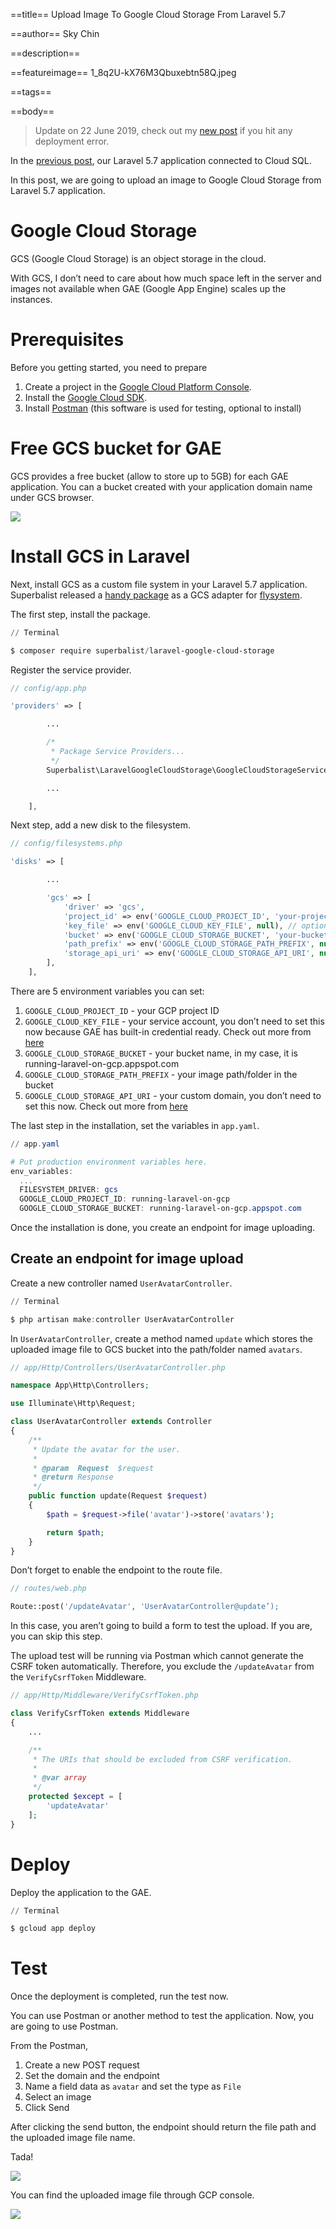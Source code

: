 ==title==
Upload Image To Google Cloud Storage From Laravel 5.7

==author==
Sky Chin

==description==

==featureimage==
1_8q2U-kX76M3Qbuxebtn58Q.jpeg

==tags==

==body==
> Update on 22 June 2019, check out my [new post](/posts/2019-06-22/uncaught-reflectionexception-on-google-app-engine/) if you hit any deployment error.

In the [previous post](/posts/2018-11-02/connect-laravel-5.7-to-cloud-sql/), our Laravel 5.7 application connected to Cloud SQL.

In this post, we are going to upload an image to Google Cloud Storage from Laravel 5.7 application.

# Google Cloud Storage

GCS (Google Cloud Storage) is an object storage in the cloud. 

With GCS, I don’t need to care about how much space left in the server and images not available when GAE (Google App Engine) scales up the instances.

# Prerequisites

Before you getting started, you need to prepare

1. Create a project in the [Google Cloud Platform Console](https://console.cloud.google.com/project).
2. Install the [Google Cloud SDK](https://cloud.google.com/sdk/).
3. Install [Postman](https://www.getpostman.com/apps) (this software is used for testing, optional to install)

# Free GCS bucket for GAE

GCS provides a free bucket (allow to store up to 5GB) for each GAE application. You can a bucket created with your application domain name under GCS browser.

![](/assets/images/1_MfNPxjRJOp4i19tddi0thw.png)

# Install GCS in Laravel

Next, install GCS as a custom file system in your Laravel 5.7 application. Superbalist released a [handy package](https://github.com/Superbalist/laravel-google-cloud-storage) as a GCS adapter for [flysystem](https://github.com/thephpleague/flysystem).

The first step, install the package.

~~~ powershell
// Terminal

$ composer require superbalist/laravel-google-cloud-storage
~~~

Register the service provider.

~~~ php
// config/app.php

'providers' => [

        ...

        /*
         * Package Service Providers...
         */
        Superbalist\LaravelGoogleCloudStorage\GoogleCloudStorageServiceProvider::class,

        ...

    ],
~~~

Next step, add a new disk to the filesystem.

~~~ php
// config/filesystems.php

'disks' => [

        ...

        'gcs' => [
            'driver' => 'gcs',
            'project_id' => env('GOOGLE_CLOUD_PROJECT_ID', 'your-project-id'),
            'key_file' => env('GOOGLE_CLOUD_KEY_FILE', null), // optional: /path/to/service-account.json
            'bucket' => env('GOOGLE_CLOUD_STORAGE_BUCKET', 'your-bucket'),
            'path_prefix' => env('GOOGLE_CLOUD_STORAGE_PATH_PREFIX', null), // optional: /default/path/to/apply/in/bucket
            'storage_api_uri' => env('GOOGLE_CLOUD_STORAGE_API_URI', null), // see: Public URLs below
        ],
    ],
~~~

There are 5 environment variables you can set:
1. `GOOGLE_CLOUD_PROJECT_ID` - your GCP project ID
2. `GOOGLE_CLOUD_KEY_FILE` - your service account, you don’t need to set this now because GAE has built-in credential ready. Check out more from [here](https://github.com/Superbalist/laravel-google-cloud-storage#authentication)
3. `GOOGLE_CLOUD_STORAGE_BUCKET` - your bucket name, in my case, it is  running-laravel-on-gcp.appspot.com
4. `GOOGLE_CLOUD_STORAGE_PATH_PREFIX` - your image path/folder in the bucket
5. `GOOGLE_CLOUD_STORAGE_API_URI` - your custom domain, you don’t need to set this now. Check out more from [here](https://github.com/Superbalist/laravel-google-cloud-storage#public-urls)

The last step in the installation, set the variables in `app.yaml`.

~~~ powershell
// app.yaml

# Put production environment variables here.
env_variables:
  ...
  FILESYSTEM_DRIVER: gcs
  GOOGLE_CLOUD_PROJECT_ID: running-laravel-on-gcp
  GOOGLE_CLOUD_STORAGE_BUCKET: running-laravel-on-gcp.appspot.com
~~~

Once the installation is done, you create an endpoint for image uploading.

## Create an endpoint for image upload

Create a new controller named `UserAvatarController`.

~~~ powershell
// Terminal

$ php artisan make:controller UserAvatarController
~~~

In `UserAvatarController`, create a method named `update` which stores the uploaded image file to GCS bucket into the path/folder named `avatars`.

~~~ php
// app/Http/Controllers/UserAvatarController.php

namespace App\Http\Controllers;

use Illuminate\Http\Request;

class UserAvatarController extends Controller
{
    /**
     * Update the avatar for the user.
     *
     * @param  Request  $request
     * @return Response
     */
    public function update(Request $request)
    {
        $path = $request->file('avatar')->store('avatars');

        return $path;
    }
}
~~~

Don’t forget to enable the endpoint to the route file.

~~~ php
// routes/web.php

Route::post('/updateAvatar', 'UserAvatarController@update’);
~~~

In this case, you aren’t going to build a form to test the upload. If you are, you can skip this step.

The upload test will be running via Postman which cannot generate the CSRF token automatically. Therefore, you exclude the `/updateAvatar` from the `VerifyCsrfToken` Middleware.

~~~ php
// app/Http/Middleware/VerifyCsrfToken.php

class VerifyCsrfToken extends Middleware
{
    ...

    /**
     * The URIs that should be excluded from CSRF verification.
     *
     * @var array
     */
    protected $except = [
        'updateAvatar'
    ];
}
~~~

# Deploy

Deploy the application to the GAE.

~~~ powershell
// Terminal

$ gcloud app deploy
~~~

# Test

Once the deployment is completed, run the test now.

You can use Postman or another method to test the application. Now, you are going to use Postman.

From the Postman, 
1. Create a new POST request
2. Set the domain and the endpoint
3. Name a field data as `avatar` and set the type as `File`
4. Select an image 
5. Click Send

After clicking the send button, the endpoint should return the file path and the uploaded image file name.

Tada!

![](/assets/images/1_YjNM46kMlwpQ8Q974V0a7Q.png)

You can find the uploaded image file through GCP console.

![](/assets/images/1_mhmGVa4_lV8tNYCFApQaQw.png)
